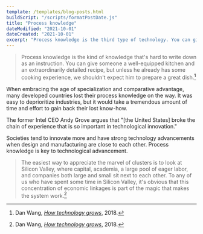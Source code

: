 ```yaml
---
template: /templates/blog-posts.html
buildScript: "/scripts/formatPostDate.js"
title: "Process knowledge"
dateModified: "2021-10-01"
dateCreated: "2021-10-01"
excerpt: "Process knowledge is the third type of technology. You can give someone the best equipment and instructions, but nothing can replace the know-how and experience."
---
```


> Process knowledge is the kind of knowledge that's hard to write down as an instruction. You can give someone a well-equipped kitchen and an extraordinarily detailed recipe, but unless he already has some cooking experience, we shouldn't expect him to prepare a great dish.[^1]

When embracing the age of specialization and comparative advantage, many developed countries lost their process knowledge on the way. It was easy to deprioritize industries, but it would take a tremendous amount of time and effort to gain back their lost know-how.

The former Intel CEO Andy Grove argues that "[the United States] broke the chain of experience that is so important in technological innovation."

Societies tend to innovate more and have strong technology advancements when design and manufacturing are close to each other. Process knowledge is key to technological advancement.

> The easiest way to appreciate the marvel of clusters is to look at Silicon Valley, where capital, academia, a large pool of eager labor, and companies both large and small sit next to each other. To any of us who have spent some time in Silicon Valley, it's obvious that this concentration of economic linkages is part of the magic that makes the system work.[^1]

[^1]: Dan Wang, _[How technology grows](https://danwang.co/how-technology-grows/)_, 2018.
